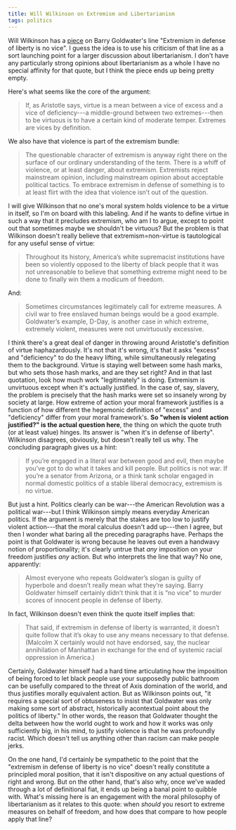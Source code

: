 ```yaml
---
title: Will Wilkinson on Extremism and Libertarianism
tags: politics
---
```


Will Wilkinson has a [piece](https://novirtue.org/on-the-saying-that-extremism-in-defense-of-liberty-is-no-vice/) on Barry Goldwater's line "Extremism in defense of liberty is no vice". I guess the idea is to use his criticism of that line as a sort launching point for a larger discussion about libertarianism. I don't have any particularly strong opinions about libertarianism as a whole I have no special affinity for that quote, but I think the piece ends up being pretty empty.

Here's what seems like the core of the argument:

> If, as Aristotle says, virtue is a mean between a vice of excess and a vice of deficiency---a middle-ground between two extremes---then to be virtuous is to have a certain kind of moderate temper. Extremes are vices by definition.

We also have that violence is part of the extremism bundle:

>  The questionable character of extremism is anyway right there on the surface of our ordinary understanding of the term. There is a whiff of violence, or at least danger, about extremism. Extremists reject mainstream opinion, including mainstream opinion about acceptable political tactics. To embrace extremism in defense of something is to at least flirt with the idea that violence isn’t out of the question.

I will give Wilkinson that no one's moral system holds violence to be a virtue in itself, so I'm on board with this labeling. And if he wants to define virtue in such a way that it precludes extremism, who am I to argue, except to point out that sometimes maybe we shouldn't be virtuous? But the problem is that Wilkinson doesn't really believe that extremism=non-virtue is tautological for any useful sense of virtue:

> Throughout its history, America’s white supremacist institutions have been so violently opposed to the liberty of black people that it was not unreasonable to believe that something extreme might need to be done to finally win them a modicum of freedom.

And:

> Sometimes circumstances legitimately call for extreme measures. A civil war to free enslaved human beings would be a good example. Goldwater’s example, D-Day, is another case in which extreme, extremely violent, measures were not unvirtuously excessive.

I think there's a great deal of danger in throwing around Aristotle's definition of virtue haphazardously. It's not that it's wrong, it's that it asks "excess" and "deficiency" to do the heavy lifting, while simultaneously relegating them to the background. Virtue is staying well between some hash marks, but who sets those hash marks, and are they set right? And in that last quotation, look how much work "legitimately" is doing. Extremism is unvirtuous except when it's actually justified. In the case of, say, slavery, the problem is precisely that the hash marks were set so insanely wrong by society at large. How extreme of action your moral framework justifies is a function of how different the hegemonic definition of "excess" and "deficiency" differ from your moral framework's. **So "when is violent action justified?" is the actual question here**, the thing on which the quote truth (or at least value) hinges. Its answer is "when it's in defense of liberty". Wilkinson disagrees, obviously, but doesn't really tell us why. The concluding paragraph gives us a hint:

>  If you’re engaged in a literal war between good and evil, then maybe you’ve got to do what it takes and kill people. But politics is not war. If you’re a senator from Arizona, or a think tank scholar engaged in normal domestic politics of a stable liberal democracy, extremism is no virtue.

But just a hint. Politics clearly can be war---the American Revolution was a political war---but I think Wilkinson simply means everyday American politics. If the argument is merely that the stakes are too low to justify violent action---that the moral calculus doesn't add up---then I agree, but then I wonder what baring all the preceding paragraphs have. Perhaps the point is that Goldwater is wrong because he leaves out even a handwavy notion of proportionality; it's clearly untrue that *any* imposition on your freedom justifies *any* action. But who interprets the line that way? No one, apparently:

> Almost everyone who repeats Goldwater’s slogan is guilty of hyperbole and doesn’t really mean what they’re saying. Barry Goldwater himself certainly didn’t think that it is “no vice” to murder scores of innocent people in defense of liberty.

In fact, Wilkinson doesn't even think the quote itself implies that:

> That said, if extremism in defense of liberty is warranted, it doesn’t quite follow that it’s okay to use any means necessary to that defense. (Malcolm X certainly would not have endorsed, say, the nuclear annihilation of Manhattan in exchange for the end of systemic racial oppression in America.)

Certainly, Goldwater himself had a hard time articulating how the imposition of being forced to let black people use your supposedly public bathroom can be usefully compared to the threat of Axis domination of the world, and thus justifies morally equivalent action. But as Wilkinson points out, "it requires a special sort of obtuseness to insist that Goldwater was only making some sort of abstract, historically acontextual point about the politics of liberty." In other words, the reason that Goldwater thought the delta between how the world ought to work and how it works was only sufficiently big, in his mind, to justify violence is that he was profoundly racist. Which doesn't tell us anything other than racism can make people jerks.

On the one hand, I'd certainly be sympathetic to the point that the "extremism in defense of liberty is no vice" doesn't really constitute a principled moral position, that it isn't dispositive on any actual questions of right and wrong. But on the other hand, that's also why, once we've waded through a lot of definitional fiat, it ends up being a banal point to quibble with. What's missing here is an engagement with the moral philosophy of libertarianism as it relates to this quote: when *should* you resort to extreme measures on behalf of freedom, and how does that compare to how people apply that line?
